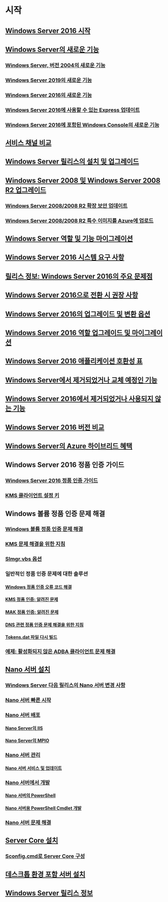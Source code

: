 # 시작
## [Windows Server 2016 시작](Server-Basics.md)
## [Windows Server의 새로운 기능](whats-new-in-windows-server.md)
### [Windows Server, 버전 2004의 새로운 기능](whats-new-in-windows-server-2004.md)
### [Windows Server 2019의 새로운 기능](../get-started-19/whats-new-19.md)
### [Windows Server 2016의 새로운 기능](whats-new-in-windows-server-2016.md)
### [Windows Server 2016에 사용할 수 있는 Express 업데이트](express-updates.md)
### [Windows Server 2016에 포함된 Windows Console의 새로운 기능](whats-new-in-console.md)
## [서비스 채널 비교](..\get-started-19\servicing-channels-19.md)
## [Windows Server 릴리스의 설치 및 업그레이드](Installation-and-Upgrade.md)
## [Windows Server 2008 및 Windows Server 2008 R2 업그레이드](modernize-windows-server-2008.md)
### [Windows Server 2008/2008 R2 확장 보안 업데이트](extended-security-updates.md)
### [Windows Server 2008/2008 R2 특수 이미지를 Azure에 업로드](uploading-specialized-WS08-image-to-azure.md)
## [Windows Server 역할 및 기능 마이그레이션](Migrate-Roles-and-Features.md)
## [Windows Server 2016 시스템 요구 사항](System-Requirements.md)
## [릴리스 정보: Windows Server 2016의 주요 문제점](Windows-Server-2016-GA-Release-Notes.md)
## [Windows Server 2016으로 전환 시 권장 사항](Recommendations-moving-to-Server2016.md)
## [Windows Server 2016의 업그레이드 및 변환 옵션](Supported-Upgrade-paths.md)
## [Windows Server 2016 역할 업그레이드 및 마이그레이션](Server-Role-Upgradeability-Table.md)
## [Windows Server 2016 애플리케이션 호환성 표](Server-Application-compatibility.md)
## [Windows Server에서 제거되었거나 교체 예정인 기능](../get-started-19/removed-features.md)
## [Windows Server 2016에서 제거되었거나 사용되지 않는 기능](Deprecated-Features.md)
## [Windows Server 2016 버전 비교](2016-Edition-Comparison.md)
## [Windows Server의 Azure 하이브리드 혜택](azure-hybrid-benefit.md)
## Windows Server 2016 정품 인증 가이드
### [Windows Server 2016 정품 인증 가이드](Server-2016-activation.md)
### [KMS 클라이언트 설정 키](KMSclientkeys.md)
## Windows 볼륨 정품 인증 문제 해결
### [Windows 볼륨 정품 인증 문제 해결](activation-troubleshooting-guide.md)
### [KMS 문제 해결을 위한 지침](activation-troubleshoot-kms-general.md)
### [Slmgr.vbs 옵션](activation-slmgr-vbs-options.md)
### 일반적인 정품 인증 문제에 대한 솔루션
#### [Windows 정품 인증 오류 코드 해결](activation-error-codes.md)
#### [KMS 정품 인증: 알려진 문제](activation-troubleshoot-KMS-issues.md)
#### [MAK 정품 인증: 알려진 문제](activation-troubleshoot-MAK-issues.md)
#### [DNS 관련 정품 인증 문제 해결을 위한 지침](common-troubleshooting-procedures-kms-dns.md)
#### [Tokens.dat 파일 다시 빌드](activation-rebuild-tokens-dat-file.md)
### [예제: 활성화되지 않은 ADBA 클라이언트 문제 해결](activation-troubleshoot-adba-clients.md)
## [Nano 서버 설치](Getting-started-with-Nano-Server.md)
### [Windows Server 다음 릴리스의 Nano 서버 변경 사항](nano-in-semi-annual-channel.md)
### [Nano 서버 빠른 시작](Nano-Server-Quick-start.md)
### [Nano 서버 배포](Deploy-Nano-Server.md)
#### [Nano Server의 IIS](IIS-on-Nano-Server.md)
#### [Nano Server의 MPIO](MPIO-on-Nano-Server.md)
### [Nano 서버 관리](Manage-Nano-Server.md)
#### [Nano 서버 서비스 및 업데이트](Update-Nano-Server.md)
### [Nano 서버에서 개발](Developing-on-Nano-Server.md)
#### [Nano 서버의 PowerShell](powershell-on-Nano-Server.md)
#### [Nano 서버용 PowerShell Cmdlet 개발](Developing-powershell-Cmdlets-for-Nano-Server.md)
### [Nano 서버 문제 해결](Troubleshooting-Nano-Server.md)
## [Server Core 설치](Getting-started-with-Server-Core.md)
### [Sconfig.cmd로 Server Core 구성](Sconfig-on-WS2016.md)
## [데스크톱 환경 포함 서버 설치](Getting-started-with-Server-with-Desktop-Experience.md)
## [Windows Server 릴리스 정보](windows-server-release-info.md)
